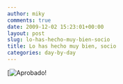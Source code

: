 ```yaml
---
author: miky
comments: true
date: 2009-12-02 15:23:01+00:00
layout: post
slug: lo-has-hecho-muy-bien-socio
title: Lo has hecho muy bien, socio
categories: day-by-day
---
```


[![Aprobado!](http://www.speechtechblog.com/wp-content/uploads/2008/09/real-kitt-start-scene-7545633.jpg)
